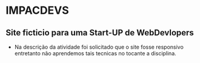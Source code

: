 # IMPACDEVS
## Site ficticio para uma Start-UP de WebDevlopers

* Na descrição da atividade foi solicitado que o site fosse responsivo entretanto não aprendemos tais tecnicas no tocante a disciplina.
